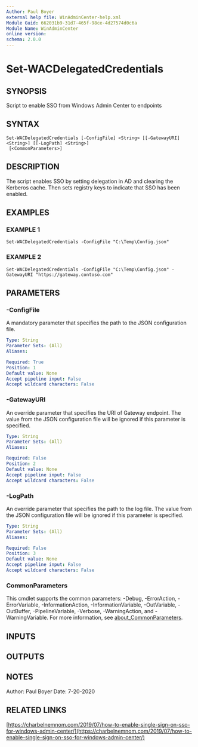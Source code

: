```yaml
---
Author: Paul Boyer
external help file: WinAdminCenter-help.xml
Module Guid: 662031b9-31d7-465f-98ce-4d27574d0c6a
Module Name: WinAdminCenter
online version:
schema: 2.0.0
---
```


# Set-WACDelegatedCredentials

## SYNOPSIS
Script to enable SSO from Windows Admin Center to endpoints

## SYNTAX

```
Set-WACDelegatedCredentials [-ConfigFile] <String> [[-GatewayURI] <String>] [[-LogPath] <String>]
 [<CommonParameters>]
```

## DESCRIPTION
The script enables SSO by setting delegation in AD and clearing the Kerberos cache.
Then sets registry keys to indicate that SSO has been enabled.

## EXAMPLES

### EXAMPLE 1
```
Set-WACDelegatedCredentials -ConfigFile "C:\Temp\Config.json"
```

### EXAMPLE 2
```
Set-WACDelegatedCredentials -ConfigFile "C:\Temp\Config.json" -GatewayURI "https://gateway.contoso.com"
```

## PARAMETERS

### -ConfigFile
A mandatory parameter that specifies the path to the JSON configuration file.

```yaml
Type: String
Parameter Sets: (All)
Aliases:

Required: True
Position: 1
Default value: None
Accept pipeline input: False
Accept wildcard characters: False
```

### -GatewayURI
An override parameter that specifies the URI of Gateway endpoint.
The value from the JSON configuration file will be ignored if this parameter is specified.

```yaml
Type: String
Parameter Sets: (All)
Aliases:

Required: False
Position: 2
Default value: None
Accept pipeline input: False
Accept wildcard characters: False
```

### -LogPath
An override parameter that specifies the path to the log file.
The value from the JSON configuration file will be ignored if this parameter is specified.

```yaml
Type: String
Parameter Sets: (All)
Aliases:

Required: False
Position: 3
Default value: None
Accept pipeline input: False
Accept wildcard characters: False
```

### CommonParameters
This cmdlet supports the common parameters: -Debug, -ErrorAction, -ErrorVariable, -InformationAction, -InformationVariable, -OutVariable, -OutBuffer, -PipelineVariable, -Verbose, -WarningAction, and -WarningVariable. For more information, see [about_CommonParameters](http://go.microsoft.com/fwlink/?LinkID=113216).

## INPUTS

## OUTPUTS

## NOTES
Author: Paul Boyer
Date: 7-20-2020

## RELATED LINKS

[https://charbelnemnom.com/2019/07/how-to-enable-single-sign-on-sso-for-windows-admin-center/](https://charbelnemnom.com/2019/07/how-to-enable-single-sign-on-sso-for-windows-admin-center/)


